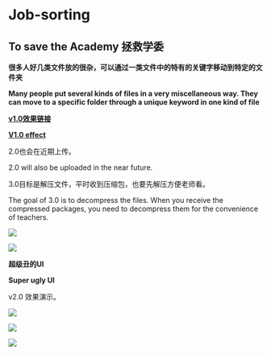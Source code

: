 # Job-sorting

## To save the Academy  拯救学委

**很多人好几类文件放的很杂，可以通过一类文件中的特有的关键字移动到特定的文件夹**

**Many people put several kinds of files in a very miscellaneous way. They can move to a specific folder through a unique keyword in one kind of file**

[**v1.0效果链接**](https://www.bilibili.com/video/av91540602)

 [**V1.0 effect**](https://space.bilibili.com/33485902)

2.0也会在近期上传。

2.0 will also be uploaded in the near future.

3.0目标是解压文件，平时收到压缩包，也要先解压方便老师看。

The goal of 3.0 is to decompress the files. When you receive the compressed packages, you need to decompress them for the convenience of teachers.

![](https://img-blog.csdnimg.cn/20200225205959681.PNG?x-oss-process=image/watermark,type_ZmFuZ3poZW5naGVpdGk,shadow_10,text_aHR0cHM6Ly9ibG9nLmNzZG4ubmV0L3FxXzQzNTUwODkw,size_16,color_FFFFFF,t_70)

![](https://img-blog.csdnimg.cn/20200225210808440.PNG?x-oss-process=image/watermark,type_ZmFuZ3poZW5naGVpdGk,shadow_10,text_aHR0cHM6Ly9ibG9nLmNzZG4ubmV0L3FxXzQzNTUwODkw,size_16,color_FFFFFF,t_70)

**超级丑的UI**

**Super ugly UI**

v2.0 效果演示。

![](https://img-blog.csdnimg.cn/20200225210818577.PNG?x-oss-process=image/watermark,type_ZmFuZ3poZW5naGVpdGk,shadow_10,text_aHR0cHM6Ly9ibG9nLmNzZG4ubmV0L3FxXzQzNTUwODkw,size_16,color_FFFFFF,t_70)

![](https://img-blog.csdnimg.cn/20200225210826650.PNG?x-oss-process=image/watermark,type_ZmFuZ3poZW5naGVpdGk,shadow_10,text_aHR0cHM6Ly9ibG9nLmNzZG4ubmV0L3FxXzQzNTUwODkw,size_16,color_FFFFFF,t_70)

![](https://img-blog.csdnimg.cn/20200225210834289.PNG?x-oss-process=image/watermark,type_ZmFuZ3poZW5naGVpdGk,shadow_10,text_aHR0cHM6Ly9ibG9nLmNzZG4ubmV0L3FxXzQzNTUwODkw,size_16,color_FFFFFF,t_70)